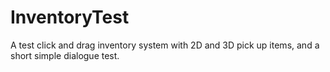 # InventoryTest
A test click and drag inventory system with 2D and 3D pick up items, and a short simple dialogue test.
